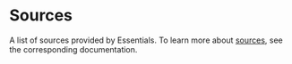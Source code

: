 # Sources

A list of sources provided by Essentials. To learn more about [sources](./), see the corresponding documentation.

<!--@include: ./_partials/provider-airtable.md-->
<!--@include: ./_partials/provider-cloudflare-stream.md-->
<!--@include: ./_partials/provider-csv.md-->
<!--@include: ./_partials/provider-database.md-->
<!--@include: ./_partials/provider-facebook.md-->
<!--@include: ./_partials/provider-google-business-profile.md-->
<!--@include: ./_partials/provider-google-calendar.md-->
<!--@include: ./_partials/provider-google-photos.md-->
<!--@include: ./_partials/provider-google-sheets.md-->
<!--@include: ./_partials/provider-instagram.md-->
<!--@include: ./_partials/provider-rss.md-->
<!--@include: ./_partials/provider-tiktok.md-->
<!--@include: ./_partials/provider-twitter.md-->
<!--@include: ./_partials/provider-vimeo.md-->
<!--@include: ./_partials/provider-youtube.md-->
